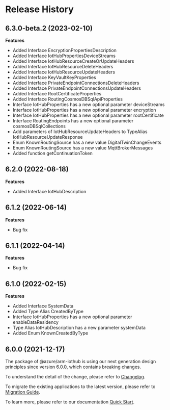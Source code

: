 # Release History
    
## 6.3.0-beta.2 (2023-02-10)
    
**Features**

  - Added Interface EncryptionPropertiesDescription
  - Added Interface IotHubPropertiesDeviceStreams
  - Added Interface IotHubResourceCreateOrUpdateHeaders
  - Added Interface IotHubResourceDeleteHeaders
  - Added Interface IotHubResourceUpdateHeaders
  - Added Interface KeyVaultKeyProperties
  - Added Interface PrivateEndpointConnectionsDeleteHeaders
  - Added Interface PrivateEndpointConnectionsUpdateHeaders
  - Added Interface RootCertificateProperties
  - Added Interface RoutingCosmosDBSqlApiProperties
  - Interface IotHubProperties has a new optional parameter deviceStreams
  - Interface IotHubProperties has a new optional parameter encryption
  - Interface IotHubProperties has a new optional parameter rootCertificate
  - Interface RoutingEndpoints has a new optional parameter cosmosDBSqlCollections
  - Add parameters of IotHubResourceUpdateHeaders to TypeAlias IotHubResourceUpdateResponse
  - Enum KnownRoutingSource has a new value DigitalTwinChangeEvents
  - Enum KnownRoutingSource has a new value MqttBrokerMessages
  - Added function getContinuationToken
    
    
## 6.2.0 (2022-08-18)
    
**Features**

  - Added Interface IotHubDescription
    
## 6.1.2 (2022-06-14)

**Features**

  - Bug fix
    
## 6.1.1 (2022-04-14)
    
**Features**

  - Bug fix
    
## 6.1.0 (2022-02-15)
    
**Features**

  - Added Interface SystemData
  - Added Type Alias CreatedByType
  - Interface IotHubProperties has a new optional parameter enableDataResidency
  - Type Alias IotHubDescription has a new parameter systemData
  - Added Enum KnownCreatedByType
    
    
## 6.0.0 (2021-12-17)

The package of @azure/arm-iothub is using our next generation design principles since version 6.0.0, which contains breaking changes.

To understand the detail of the change, please refer to [Changelog](https://aka.ms/js-track2-changelog).

To migrate the existing applications to the latest version, please refer to [Migration Guide](https://aka.ms/js-track2-migration-guide).

To learn more, please refer to our documentation [Quick Start](https://aka.ms/js-track2-quickstart).
